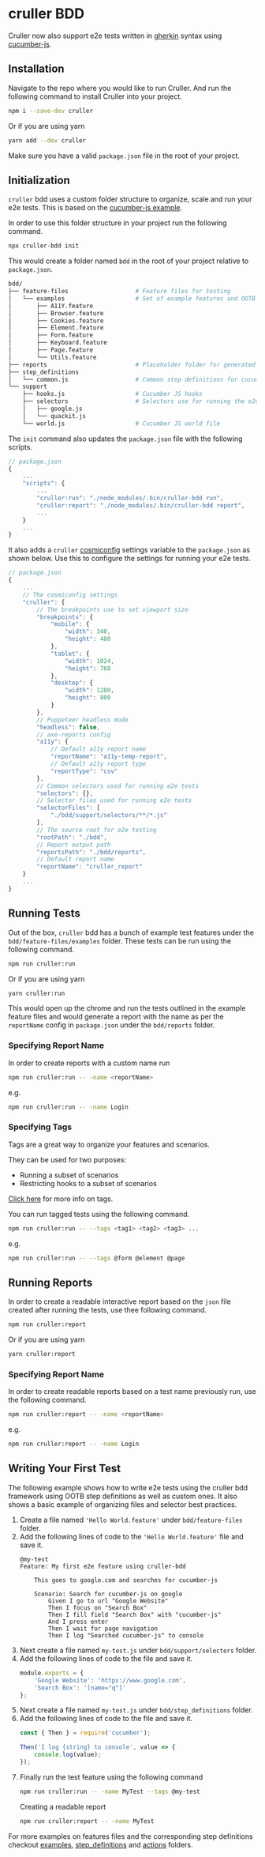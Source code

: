 # cruller BDD
Cruller now also support e2e tests written in [gherkin](https://cucumber.io/docs/gherkin/reference/) syntax using [cucumber-js](https://github.com/cucumber/cucumber-js).

## Installation
Navigate to the repo where you would like to run Cruller. And run the following command to install Cruller into your project.

```bash
npm i --save-dev cruller
```
Or if you are using yarn
```bash
yarn add --dev cruller
```

Make sure you have a valid `package.json` file in the root of your project.

## Initialization
`cruller` bdd uses a custom folder structure to organize, scale and run your e2e tests. This is based on the [cucumber-js example](https://github.com/cucumber/cucumber-js/blob/master/docs/nodejs_example.md). 

In order to use this folder structure in your project run the following command.

```bash
npx cruller-bdd init
```
This would create a folder named `bdd` in the root of your project relative to `package.json`.

```bash
bdd/
├── feature-files                   # Feature files for testing
│   └── examples                    # Set of example features and OOTB steps
│       ├── A11Y.feature
│       ├── Browser.feature
│       ├── Cookies.feature
│       ├── Element.feature
│       ├── Form.feature
│       ├── Keyboard.feature
│       ├── Page.feature
│       └── Utils.feature
├── reports                         # Placeholder folder for generated reports
├── step_definitions
│   └── common.js                   # Common step definitions for cucumber-js
└── support
    ├── hooks.js                    # Cucumber JS hooks
    ├── selectors                   # Selectors use for running the e2e tests
    │   ├── google.js
    │   └── quackit.js
    └── world.js                    # Cucumber JS world file
```

The `init` command also updates the `package.json` file with the following scripts.

```js
// package.json
{
    ...
    "scripts": {
        ...
        "cruller:run": "./node_modules/.bin/cruller-bdd run",
        "cruller:report": "./node_modules/.bin/cruller-bdd report",
        ...
    }
    ...
}
```
It also adds a `cruller` [cosmiconfig](https://github.com/davidtheclark/cosmiconfig) settings variable to the `package.json` as shown below. Use this to configure the settings for running your e2e tests.

```js
// package.json
{
    ...
    // The cosmiconfig settings
    "cruller": {
        // The breakpoints use to set viewport size
        "breakpoints": {
            "mobile": {
                "width": 340,
                "height": 480
            },
            "tablet": {
                "width": 1024,
                "height": 768
            },
            "desktop": {
                "width": 1280,
                "height": 800
            }
        },
        // Puppeteer headless mode
        "headless": false,
        // axe-reports config
        "a11y": {
            // Default a11y report name
            "reportName": "a11y-temp-report",
            // Default a11y report type
            "reportType": "csv"
        },
        // Common selectors used for running e2e tests
        "selectors": {},
        // Selector files used for running e2e tests
        "selectorFiles": [
            "./bdd/support/selectors/**/*.js"
        ],
        // The source root for e2e testing
        "rootPath": "./bdd",
        // Report output path
        "reportsPath": "./bdd/reports",
        // Default report name
        "reportName": "cruller_report"
    }
    ...
}
```

## Running Tests
Out of the box, `cruller` bdd has a bunch of example test features under the `bdd/feature-files/examples` folder. These tests can be run using the following command.

```bash
npm run cruller:run
```
Or if you are using yarn

```bash
yarn cruller:run
```

This would open up the chrome and run the tests outlined in the example feature files and would generate a report with the name as per the `reportName` config in `package.json` under the `bdd/reports` folder.

### Specifying Report Name
In order to create reports with a custom name run
```bash
npm run cruller:run -- -name <reportName>
```
e.g.
```bash
npm run cruller:run -- -name Login
```

### Specifying Tags
Tags are a great way to organize your features and scenarios.

They can be used for two purposes:
* Running a subset of scenarios
* Restricting hooks to a subset of scenarios

[Click here](https://cucumber.io/docs/cucumber/api/#tags) for more info on tags. 

You can run tagged tests using the following command.
```bash
npm run cruller:run -- --tags <tag1> <tag2> <tag3> ...
```
e.g.
```bash
npm run cruller:run -- --tags @form @element @page
```

## Running Reports
In order to create a readable interactive report based on the `json` file created after running the tests, use thee following command.

```bash
npm run cruller:report
```
Or if you are using yarn

```bash
yarn cruller:report
```

### Specifying Report Name
In order to create readable reports based on a test name previously run, use the following command.
```bash
npm run cruller:report -- -name <reportName>
```
e.g.
```bash
npm run cruller:report -- -name Login
```

## Writing Your First Test
The following example shows how to write e2e tests using the cruller bdd framework using OOTB step definitions as well as custom ones. It also shows a basic example of organizing files and selector best practices.
1. Create a file named `'Hello World.feature'` under `bdd/feature-files` folder.
2. Add the following lines of code to the `'Hello World.feature'` file and save it.
    ```gherkin
    @my-test
    Feature: My first e2e feature using cruller-bdd

        This goes to google.com and searches for cucumber-js

        Scenario: Search for cucumber-js on google
            Given I go to url "Google Website"
            Then I focus on "Search Box"
            Then I fill field "Search Box" with "cucumber-js"
            And I press enter
            Then I wait for page navigation
            Then I log "Searched cucumber-js" to console
    ```
3. Next create a file named `my-test.js` under `bdd/support/selectors` folder.
4. Add the following lines of code to the file and save it.
    ```js
    module.exports = {
        'Google Website': 'https://www.google.com',
        'Search Box': '[name="q"]'
    };
    ```
5. Next create a file named `my-test.js` under `bdd/step_definitions` folder.
6. Add the following lines of code to the file and save it.
    ```js
    const { Then } = require('cucumber');

    Then('I log {string} to console', value => {
        console.log(value);
    });
    ```
7. Finally run the test feature using the following command
    ```bash
    npm run cruller:run -- -name MyTest --tags @my-test
    ```
    Creating a readable report 
    ```bash
    npm run cruller:report -- -name MyTest
    ```

For more examples on features files and the corresponding step definitions checkout [examples](../../bin/folderStructureBdd/feature-files/examples), [step_definitions](core/steps) and  [actions](core/actions) folders.
